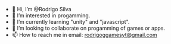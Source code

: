 - 👋 Hi, I’m @Rodrigo Silva
- 👀 I’m interested in progamming.
- 🌱 I’m currently learning "unity" and "javascript".
- 💞️ I’m looking to collaborate on progamming of games or apps.
- 📫 How to reach me in email: rodrigoggamesyt@gmail.com

<!---
Rdgzinn/Rdgzinn is a ✨ special ✨ repository because its `README.md` (this file) appears on your GitHub profile.
You can click the Preview link to take a look at your changes.
--->
